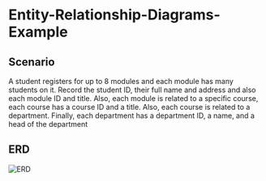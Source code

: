 # Entity-Relationship-Diagrams-Example
## Scenario
A student registers for up to 8 modules and each module has many students on it. Record the student ID, their full name and address and also
each module ID and title. Also, each module is related to a specific course,
each course has a course ID and a title. Also, each course is related to a
department. Finally, each department has a department ID, a name, and a
head of the department
## ERD
![ERD](https://github.com/SDearing/Entity-Relationship-Diagrams-Example/blob/master/ERD.PNG)
